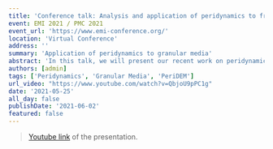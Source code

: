 ```yaml
---
title: 'Conference talk: Analysis and application of peridynamics to fracture in solids and granular media'
event: EMI 2021 / PMC 2021
event_url: 'https://www.emi-conference.org/'
location: 'Virtual Conference'
address: ''
summary: 'Application of peridynamics to granular media'
abstract: 'In this talk, we will present our recent work on peridynamics and its application. We consider a bond-based peridynamics with a nonlinear constitutive law relating the bond-strain to the pairwise force. For the model considered, we can show well-posedness and existence in the Hölder and Hilbert H2 space under appropriate conditions and obtain apriori bounds on the finite-difference and finite-element discretization. We will present the application of the model to mode-I and mixed-mode fracture problems. One particular topic of interest is the kinetic relation for the crack tip velocity in the peridynamics and its link to the local kinetic relation (LEFM theory). We recover the classical kinetic relation from the peridynamics formulation. We will present numerical results that support the theory. Another application of peridynamics recently gaining much attention is in the granular media. DEM based methods can describe the interaction in particulate media very well but cannot model the intra-particle fracture. Prior works have shown the possibility of using peridynamics for the deformation of individual particles and DEM-like laws for the inter-particle interaction. We will present our work on the development of a high-fidelity model that we refer to as PeriDEM for granular media that promises to handle the arbitrarily shaped particles and their breakage. We will present some numerical results that demonstrate the effectiveness of the PeriDEM model.'
authors: [admin]
tags: ['Peridynamics', 'Granular Media', 'PeriDEM']
url_video: "https://www.youtube.com/watch?v=QbjoU9pPC1g"
date: '2021-05-25'
all_day: false
publishDate: '2021-06-02'
featured: false
---
```


> [Youtube link](https://www.youtube.com/watch?v=QbjoU9pPC1g) of the presentation.

